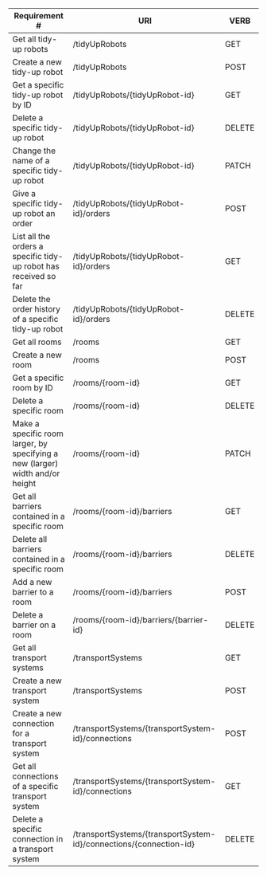 |Requirement # | URI | VERB |
|---|---|---|
| Get all tidy-up robots                                                         | /tidyUpRobots | GET |
| Create a new tidy-up robot                                                     | /tidyUpRobots | POST |
| Get a specific tidy-up robot by ID                                             | /tidyUpRobots/{tidyUpRobot-id} | GET |
| Delete a specific tidy-up robot                                                | /tidyUpRobots/{tidyUpRobot-id} | DELETE |
| Change the name of a specific tidy-up robot                                    | /tidyUpRobots/{tidyUpRobot-id} | PATCH |
| Give a specific tidy-up robot an order                                         | /tidyUpRobots/{tidyUpRobot-id}/orders | POST |
| List all the orders a specific tidy-up robot has received so far               | /tidyUpRobots/{tidyUpRobot-id}/orders | GET |
| Delete the order history of a specific tidy-up robot                           | /tidyUpRobots/{tidyUpRobot-id}/orders | DELETE |
| Get all rooms                                                                  | /rooms | GET |
| Create a new room                                                              | /rooms | POST |
| Get a specific room by ID                                                      | /rooms/{room-id} | GET |
| Delete a specific room                                                         | /rooms/{room-id} | DELETE |
| Make a specific room larger, by specifying a new (larger) width and/or height  | /rooms/{room-id} | PATCH |
| Get all barriers contained in a specific room                                  | /rooms/{room-id}/barriers | GET |
| Delete all barriers contained in a specific room                               | /rooms/{room-id}/barriers | DELETE |
| Add a new barrier to a room                                                    | /rooms/{room-id}/barriers | POST |
| Delete a barrier on a room                                                     | /rooms/{room-id}/barriers/{barrier-id} | DELETE |
| Get all transport systems                                                      | /transportSystems | GET |
| Create a new transport system                                                  | /transportSystems | POST |
| Create a new connection for a transport system                                 | /transportSystems/{transportSystem-id}/connections | POST |
| Get all connections of a specific transport system                             | /transportSystems/{transportSystem-id}/connections | GET |
| Delete a specific connection in a transport system                             | /transportSystems/{transportSystem-id}/connections/{connection-id} | DELETE |